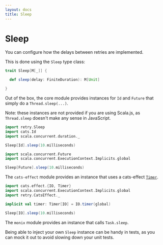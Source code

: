 ```yaml
---
layout: docs
title: Sleep
---
```


# Sleep

You can configure how the delays between retries are implemented.

This is done using the `Sleep` type class:

```scala
trait Sleep[M[_]] {

  def sleep(delay: FiniteDuration): M[Unit]

}
```

Out of the box, the core module provides instances for `Id` and `Future` that
simply do a `Thread.sleep(...)`.

Note: these instances are not provided if you are using Scala.js, as
`Thread.sleep` doesn't make any sense in JavaScript.

```scala mdoc:silent
import retry.Sleep
import cats.Id
import scala.concurrent.duration._

Sleep[Id].sleep(10.milliseconds)
```

```scala mdoc:silent
import scala.concurrent.Future
import scala.concurrent.ExecutionContext.Implicits.global

Sleep[Future].sleep(10.milliseconds)
```

The `cats-effect` module provides an instance that uses a cats-effect
[`Timer`](https://typelevel.org/cats-effect/datatypes/timer.html).

```scala mdoc:silent
import cats.effect.{IO, Timer}
import scala.concurrent.ExecutionContext.Implicits.global
import retry.CatsEffect._

implicit val timer: Timer[IO] = IO.timer(global)

Sleep[IO].sleep(10.milliseconds)
```

The `monix` module provides an instance that calls `Task.sleep`.

Being able to inject your own `Sleep` instance can be handy in tests, as you
can mock it out to avoid slowing down your unit tests.
